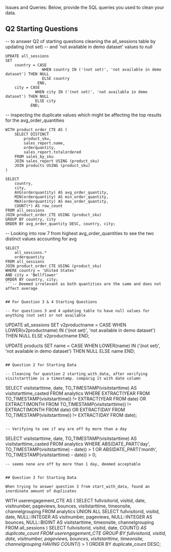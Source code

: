 Issues and Queries:
Below, provide the SQL queries you used to clean your data.

## Q2 Starting Questions
-- to answer Q2 of starting questions cleaning the all_sessions table by updating (not set)
-- and 'not available in demo dataset' values to null
```
UPDATE all_sessions
SET 
    country = CASE 
                WHEN country IN ('(not set)', 'not available in demo dataset') THEN NULL 
                ELSE country 
              END,
    city = CASE 
             WHEN city IN ('(not set)', 'not available in demo dataset') THEN NULL 
             ELSE city 
           END;
```
-- inspecting the duplicate values which might be affecting the top results for the avg_order_quantities
```
WITH product_order_CTE AS (
	SELECT DISTINCT
		product_sku,
		sales_report.name,
		orderquantity,
		sales_report.totalordered
	FROM sales_by_sku
	JOIN sales_report USING (product_sku)
	JOIN products USING (product_sku)
)

SELECT
    country,
    city,
    AVG(orderquantity) AS avg_order_quantity,
    MIN(orderquantity) AS min_order_quantity,
    MAX(orderquantity) AS max_order_quantity,
    COUNT(*) AS row_count
FROM all_sessions
JOIN product_order_CTE USING (product_sku)
GROUP BY country, city
ORDER BY avg_order_quantity DESC, country, city;
```
-- Looking into row 7 from highest avg_order_quantities to see the two distinct values accounting for avg
```
SELECT
	all_sessions.*
    orderquantity
FROM all_sessions
JOIN product_order_CTE USING (product_sku)
WHERE country = 'United States'
AND city = 'Bellflower'
ORDER BY country, city;
```-- Deemed irrelevant as both quantities are the same and does not affect average


## For Question 3 & 4 Starting Questions

-- For questions 3 and 4 updating table to have null values for anything (not set) or not available
```
UPDATE all_sessions
SET 
    v2productname = CASE 
                      WHEN LOWER(v2productname) IN ('(not set)', 'not available in demo dataset') THEN NULL 
                      ELSE v2productname 
                    END;

UPDATE products
SET 
    name = CASE 
             WHEN LOWER(name) IN ('(not set)', 'not available in demo dataset') THEN NULL 
             ELSE name 
           END;
```

## Question 2 for Starting Data

-- Cleaning for question 2 starting_with_data, after verifying visitstarttime is a timestamp. comparig it with date column
```
SELECT 
    visitstarttime,
    date,
    TO_TIMESTAMP(visitstarttime) AS visitstarttime_casted
FROM analytics
WHERE 
    EXTRACT(YEAR FROM TO_TIMESTAMP(visitstarttime)) != EXTRACT(YEAR FROM date)
    OR EXTRACT(MONTH FROM TO_TIMESTAMP(visitstarttime)) != EXTRACT(MONTH FROM date)
    OR EXTRACT(DAY FROM TO_TIMESTAMP(visitstarttime)) != EXTRACT(DAY FROM date);
``` --Looks like 45000+ rows don't match although looks like most are only off by a day.

-- Verifying to see if any are off by more than a day
```
SELECT 
    visitstarttime,
    date,
    TO_TIMESTAMP(visitstarttime) AS visitstarttime_casted
FROM analytics
WHERE 
    ABS(DATE_PART('day', TO_TIMESTAMP(visitstarttime) - date)) > 1
    OR ABS(DATE_PART('month', TO_TIMESTAMP(visitstarttime) - date)) > 0;
```
-- seems none are off by more than 1 day, deemed acceptable


## Question 3 for Starting Data

When trying to answer question 3 from start_with_data, found an inordinate amount of duplicates
```
WITH userengagement_CTE AS (
    SELECT
        fullvisitorid,
        visitid,
        date,
        visitnumber,
        pageviews,
        bounces,
        visitstarttime,
        timeonsite,
        channelgrouping
    FROM analytics
    UNION ALL
    SELECT
        fullvisitorid,
        visitid,
        date,
        NULL::INTEGER AS visitnumber,
        pageviews,
        NULL::INTEGER AS bounces,
        NULL::BIGINT AS visitstarttime,
        timeonsite,
        channelgrouping
    FROM all_sessions
)
SELECT
    fullvisitorid,
    visitid,
    date,
    COUNT(*) AS duplicate_count
FROM
    userengagement_CTE
GROUP BY
    fullvisitorid, visitid, date, visitnumber, pageviews, bounces, visitstarttime, timeonsite, channelgrouping
HAVING
    COUNT(*) > 1
ORDER BY
    duplicate_count DESC;
```
